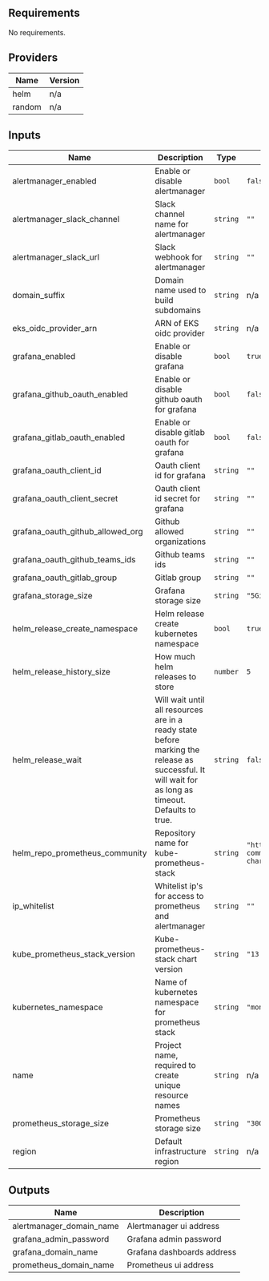 ## Requirements

No requirements.

## Providers

| Name | Version |
|------|---------|
| helm | n/a |
| random | n/a |

## Inputs

| Name | Description | Type | Default | Required |
|------|-------------|------|---------|:--------:|
| alertmanager\_enabled | Enable or disable alertmanager | `bool` | `false` | no |
| alertmanager\_slack\_channel | Slack channel name for alertmanager | `string` | `""` | no |
| alertmanager\_slack\_url | Slack webhook for alertmanager | `string` | `""` | no |
| domain\_suffix | Domain name used to build subdomains | `string` | n/a | yes |
| eks\_oidc\_provider\_arn | ARN of EKS oidc provider | `string` | n/a | yes |
| grafana\_enabled | Enable or disable grafana | `bool` | `true` | no |
| grafana\_github\_oauth\_enabled | Enable or disable github oauth for grafana | `bool` | `false` | no |
| grafana\_gitlab\_oauth\_enabled | Enable or disable gitlab oauth for grafana | `bool` | `false` | no |
| grafana\_oauth\_client\_id | Oauth client id for grafana | `string` | `""` | no |
| grafana\_oauth\_client\_secret | Oauth client id secret for grafana | `string` | `""` | no |
| grafana\_oauth\_github\_allowed\_org | Github allowed organizations | `string` | `""` | no |
| grafana\_oauth\_github\_teams\_ids | Github teams ids | `string` | `""` | no |
| grafana\_oauth\_gitlab\_group | Gitlab group | `string` | `""` | no |
| grafana\_storage\_size | Grafana storage size | `string` | `"5Gi"` | no |
| helm\_release\_create\_namespace | Helm release create kubernetes namespace | `bool` | `true` | no |
| helm\_release\_history\_size | How much helm releases to store | `number` | `5` | no |
| helm\_release\_wait | Will wait until all resources are in a ready state before marking the release as successful. It will wait for as long as timeout. Defaults to true. | `string` | `false` | no |
| helm\_repo\_prometheus\_community | Repository name for kube-prometheus-stack | `string` | `"https://prometheus-community.github.io/helm-charts"` | no |
| ip\_whitelist | Whitelist ip's for access to prometheus and alertmanager | `string` | `""` | no |
| kube\_prometheus\_stack\_version | Kube-prometheus-stack chart version | `string` | `"13.12.0"` | no |
| kubernetes\_namespace | Name of kubernetes namespace for prometheus stack | `string` | `"monitoring"` | no |
| name | Project name, required to create unique resource names | `string` | n/a | yes |
| prometheus\_storage\_size | Prometheus storage size | `string` | `"30Gi"` | no |
| region | Default infrastructure region | `string` | n/a | yes |

## Outputs

| Name | Description |
|------|-------------|
| alertmanager\_domain\_name | Alertmanager ui address |
| grafana\_admin\_password | Grafana admin password |
| grafana\_domain\_name | Grafana dashboards address |
| prometheus\_domain\_name | Prometheus ui address |
